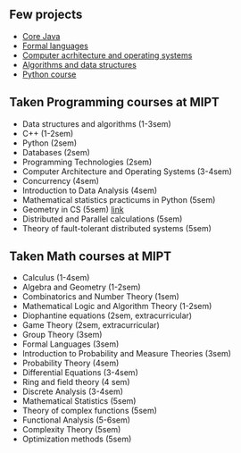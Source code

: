 ## Few projects

* [Core Java](java)
* [Formal languages](formal_languages)
* [Computer acrhitecture and operating systems](caos)
* [Algorithms and data structures](aads)
* [Python course](python)


## Taken Programming courses at MIPT

* Data structures and algorithms (1-3sem)
* C++ (1-2sem)
* Python (2sem)
* Databases (2sem)
* Programming Technologies (2sem)
* Computer Architecture and Operating Systems (3-4sem)
* Concurrency (4sem)
* Introduction to Data Analysis (4sem)
* Mathematical statistics practicums in Python (5sem)
* Geometry in CS (5sem) [link](https://nvbogachev.netlify.app/teaching/gcs20f/)
* Distributed and Parallel calculations (5sem)
* Theory of fault-tolerant distributed systems (5sem)


## Taken Math courses at MIPT

* Calculus (1-4sem)
* Algebra and Geometry (1-2sem)
* Combinatorics and Number Theory (1sem)
* Mathematical Logic and Algorithm Theory (1-2sem)
* Diophantine equations (2sem, extracurricular)
* Game Theory (2sem, extracurricular)
* Group Theory (3sem)
* Formal Languages (3sem)
* Introduction to Probability and Measure Theories (3sem)
* Probability Theory (4sem)
* Differential Equations (3-4sem)
* Ring and field theory (4 sem)
* Discrete Analysis (3-4sem)
* Mathematical Statistics (5sem)
* Theory of complex functions (5sem)
* Functional Analysis (5-6sem)
* Complexity Theory (5sem)
* Optimization methods (5sem)
